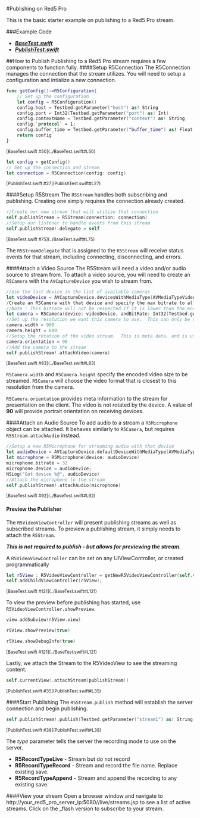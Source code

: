 #Publishing on Red5 Pro

This is the basic starter example on publishing to a Red5 Pro stream. 

###Example Code
- ***[BaseTest.swift](../BaseTest.swift)***
- ***[PublishTest.swift](PublishTest.Swift)***


##How to Publish
Publishing to a Red5 Pro stream requires a few components to function fully.
####Setup R5Connection
The R5Connection manages the connection that the stream utilizes.  You will need to setup a configuration and intialize a new connection.

```Swift
func getConfig()->R5Configuration{
	// Set up the configuration
	let config = R5Configuration()
	config.host = Testbed.getParameter("host") as! String
	config.port = Int32(Testbed.getParameter("port") as! Int)
	config.contextName = Testbed.getParameter("context") as! String
	config.`protocol` = 1;
	config.buffer_time = Testbed.getParameter("buffer_time") as! Float
	return config
}
```
<sup>
[BaseTest.swift #50](../BaseTest.swift#L50)
</sup>
   
```Swift 
let config = getConfig()
// Set up the connection and stream
let connection = R5Connection(config: config)
```
<sup>
[PublishTest.swift #27](PublishTest.swift#L27)
</sup>

####Setup R5Stream
The `R5Stream` handles both subscribing and publishing.  Creating one simply requires the connection already created.

```Swift
//Create our new stream that will utilize that connection
self.publishStream = R5Stream(connection: connection)
//Setup our listener to handle events from this stream
self.publishStream!.delegate = self
```
<sup>
[BaseTest.swift #75](../BaseTest.swift#L75)
</sup>

The `R5StreamDelegate` that is assigned to the `R5Stream` will receive status events for that stream, including connecting, disconnecting, and errors.

####Attach a Video Source
The R5Stream will need a video and/or audio source to stream from.  To attach a video source, you will need to create an `R5Camera` with the `AVCaptureDevice` you wish to stream from.

```Swift
//Use the last device in the list of available cameras
let videoDevice = AVCaptureDevice.devicesWithMediaType(AVMediaTypeVideo).last as? AVCaptureDevice 
/Create an R5Camera with that device and specify the max bitrate to allow
//Note : This bitrate will not be respected if it is lower than the encoder can go! 
let camera = R5Camera(device: videoDevice, andBitRate: Int32(Testbed.getParameter("bitrate") as! Int))
//Set up the resolution we want this camera to use.  This can only be set before publishing begins
camera.width = 900
camera.height = 600
//Setup the rotation of the video stream.  This is meta data, and is used by the client to rotate the video.  No rotation is done on the publisher.
camera.orientation = 90
//Add the camera to the stream
self.publishStream!.attachVideo(camera)
```
<sup>
[BaseTest.swift #83](../BaseTest.swift#L83)
</sup>

`R5Camera.width` and `R5Camera.height` specify the encoded video size to be streamed.  `R5Camera` will choose the video format that is closest to this resolution from the camera.

`R5Camera.orientation` provides meta information to the stream for presentation on the client.  The video is not rotated by the device.  A value of **90** will provide portrait orientation on receiving devices.

####Attach an Audio Source
To add audio to a stream a `R5Microphone` object can be attached.  It behaves similarly to `R5Camera`, but requires `R5Stream.attachAudio` instead.

```Swift
//Setup a new R5Microphone for streaming audio with that device
let audioDevice = AVCaptureDevice.defaultDeviceWithMediaType(AVMediaTypeAudio)
let microphone = R5Microphone(device: audioDevice)
microphone.bitrate = 32
microphone.device = audioDevice;
NSLog("Got device %@", audioDevice)
//Attach the microphone to the stream
self.publishStream!.attachAudio(microphone)
```
<sup>
[BaseTest.swift #92](../BaseTest.swift#L92)
</sup>

#### Preview the Publisher
The `R5VideoViewController` will present publishing streams as well as subscribed streams.  To preview a publishing stream, it simply needs to attach the `R5Stream`.  

***This is not required to publish - but allows for previewing the stream.***

A `R5VideoViewController` can be set on any UIViewController, or created programmatically

```Swift
let r5View : R5VideoViewController = getNewR5VideoViewController(self.view.frame);
self.addChildViewController(r5View);
```
<sup>
[BaseTest.swift #121](../BaseTest.swift#L121)
</sup>

To view the preview before publishing has started, use `R5VideoViewController.showPreview`.

```Swift
view.addSubview(r5View.view)

r5View.showPreview(true)

r5View.showDebugInfo(true)
```
<sup>
[BaseTest.swift #121](../BaseTest.swift#L121)
</sup>

Lastly, we attach the Stream to the R5VideoView to see the streaming content.

```Swift
self.currentView!.attachStream(publishStream!)
```
<sup>
[PublishTest.swift #35](PublishTest.swift#L35)
</sup>

####Start Publishing
The `R5Stream.publish` method will establish the server connection and begin publishing.  

```Swift
self.publishStream!.publish(Testbed.getParameter("stream1") as! String, type: R5RecordTypeLive)
```
<sup>
[PublishTest.swift #38](PublishTest.swift#L38)
</sup>

The *type* parameter tells the server the recording mode to use on the server.

- **R5RecordTypeLive** - Stream but do not record
- **R5RecordTypeRecord** - Stream and record the file name.  Replace existing save.
- **R5RecordTypeAppend** - Stream and append the recording to any existing save.

####View your stream
Open a browser window and navigate to http://your_red5_pro_server_ip:5080//live/streams.jsp to see a list of active streams. Click on the _flash version to subscribe to your stream.